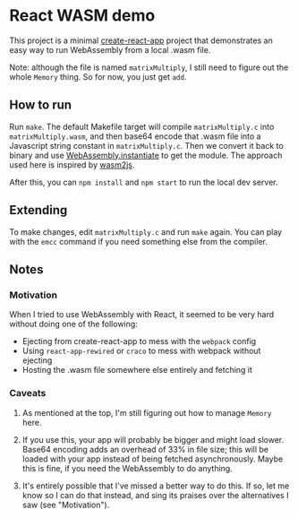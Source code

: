 # React WASM demo

This project is a minimal [create-react-app](https://create-react-app.dev/) project that demonstrates an easy way to run WebAssembly from a local .wasm file.

Note: although the file is named `matrixMultiply`, I still need to figure out the whole `Memory` thing.
So for now, you just get `add`.

## How to run

Run `make`.
The default Makefile target will compile `matrixMultiply.c` into `matrixMultiply.wasm`, and then base64 encode that .wasm file into a Javascript string constant in `matrixMultiply.c`.
Then we convert it back to binary and use [WebAssembly.instantiate](https://developer.mozilla.org/en-US/docs/Web/JavaScript/Reference/Global_Objects/WebAssembly/instantiate) to get the module.
The approach used here is inspired by [wasm2js](https://github.com/sipavlovic/wasm2js).

After this, you can `npm install` and `npm start` to run the local dev server.

## Extending

To make changes, edit `matrixMultiply.c` and run `make` again.
You can play with the `emcc` command if you need something else from the compiler.

## Notes

### Motivation

When I tried to use WebAssembly with React, it seemed to be very hard without doing one of the following:

- Ejecting from create-react-app to mess with the `webpack` config
- Using `react-app-rewired` or `craco` to mess with webpack without ejecting
- Hosting the .wasm file somewhere else entirely and fetching it

### Caveats

1. As mentioned at the top, I'm still figuring out how to manage `Memory` here.

2. If you use this, your app will probably be bigger and might load slower.
   Base64 encoding adds an overhead of 33% in file size; this will be loaded with your app instead of being fetched asynchronously.
   Maybe this is fine, if you need the WebAssembly to do anything.

3. It's entirely possible that I've missed a better way to do this.
   If so, let me know so I can do that instead, and sing its praises over the alternatives I saw (see "Motivation").
